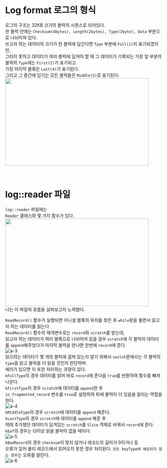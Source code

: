 # Log format 로그의 형식
로그의 구조는 32KB 크기의 블럭의 시퀀스로 되어있다.     
한 블럭 안에는 ```Checksum(4bytes), Length(2bytes), Type(1byte), Data``` 부분으로 나뉘어져 있다.      
쓰고자 하는 데이터의 크기가 한 블럭에 담긴다면 ```Type``` 부분에 ```Full(1)```이 표기되겠지만,       
그러지 못하고 데이터가 여러 블럭에 담겨야 할 때 그 데이터가 기록되는 가장 앞 부분의 블럭의 ```Type```에는 ```First(2)```가 표기되고       
가장 마지막 블록은 ```Last(4)```가 표기된다.       
그리고 그 중간에 담기는 모든 블럭들은 ```Middle(3)```로 표기된다.    
<img src="https://drive.google.com/u/1/uc?id=1LoOrR3a4E2kP5DGBzcFwPASw05O5yLEK&export=download" width="460" height="280">    
       
​
# log::reader 파일    
```log::reader``` 파일에는   
```Reader``` 클래스와 몇 가지 함수가 있다.     
<img src="https://drive.google.com/u/1/uc?id=1VQ_Q20Z1ZtrY39Lead8EDtCSbr9z-BIS&export=download" width="460" height="280">    
나는 이 파일의 흐름을 살펴보고자 노력했다.    
   
   
```ReadRecord()``` 함수가 실행되면 이니셜 블록의 위치를 찾은 후 ```while```문을 돌면서 읽고자 하는 데이터를 읽는다.  
```ReadRecord()``` 함수의 매개변수로는 ```record```와 ```scratch```를 받는데,      
읽고자 하는 데이터가 여러 블록으로 나뉘어져 있을 경우 ```scratch```에 각 블럭의 데이터를 ```append```해주었다가 마지막 블럭을 만나면 한번에 ```record```에 준다.   
![a-3](https://drive.google.com/u/1/uc?id=1hWZOM3mO0TeymflMS6knKOzybNslOmhE&export=download)  
​
읽으려는 데이터가 몇 개의 블럭에 걸쳐 있는지 알기 위해서 ```switch```문에서는 각 블럭의 ```type```을 읽고 블럭을 더 읽을 것인지 판단하며    
에러가 있으면 이 또한 처리하는 과정이 있다.      
```kFullType```의 경우 데이터를 읽어 바로 ```record```에 준다음 ```true```를 반환하여 함수를 빠져나온다.   
```kFirstType```의 경우 ```scratch```에 데이터를 ```append```한 후        
```in_fragmented_record``` 변수를 ```true```로 설정하여 뒤에 블럭이 더 있음을 알리는 역할을 한다.     
![a-4](https://drive.google.com/u/1/uc?id=1hpQesw4cq7697jc_H0pcu_sP-1igFiiK&export=download)   
​
```kMiddleType```의 경우 ```scratch```에 데이터를 ```append``` 해준다.     
```kLastType```의 경우 ```scratch```에 데이터를 ```append``` 해준 후      
여태 추가했던 데이터가 담겨있는 ```scratch```를 ```Slice``` 객체로 바꿔서 ```record```에 준다.   
```kEof```의 경우는 더이상 읽을 블럭이 없을 때이다.     
![a-5](https://drive.google.com/u/1/uc?id=1nPL8OqHRJ03CzOKO6cWtbdU1i-T_fCiC&export=download)  
​
​
 ```kBadRecord```의 경우 ```checksum```이 맞지 않거나 레코드의 길이가 0이거나 등     
 오류가 있어 물리 레코드에서 읽어오지 못한 경우 처리된다.
 ```모든 keyType에 해당되지 않는 경우```는 오류를 알린다.   
![a-6](https://drive.google.com/u/1/uc?id=1wa81Pks8xtTKhS7hz0gK579JJK1gAKMg&export=download)   
​
​
​
​
